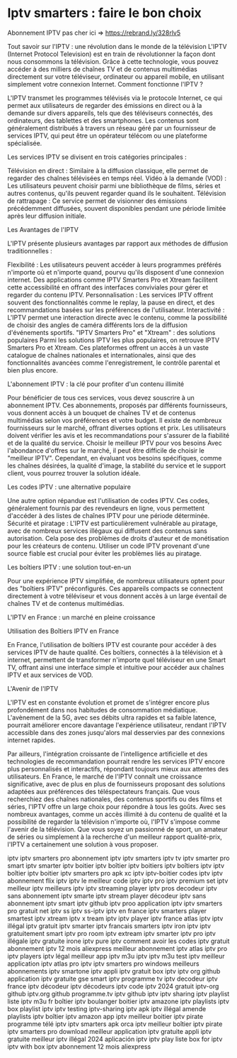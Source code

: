 # Iptv smarters : faire le bon choix

Abonnement IPTV pas cher ici  => https://rebrand.ly/328rlv5

Tout savoir sur l'IPTV : une révolution dans le monde de la télévision
L'IPTV (Internet Protocol Television) est en train de révolutionner la façon dont nous consommons la télévision. Grâce à cette technologie, vous pouvez accéder à des milliers de chaînes TV et de contenus multimédias directement sur votre téléviseur, ordinateur ou appareil mobile, en utilisant simplement votre connexion Internet.
Comment fonctionne l'IPTV ?

L'IPTV transmet les programmes télévisés via le protocole Internet, ce qui permet aux utilisateurs de regarder des émissions en direct ou à la demande sur divers appareils, tels que des téléviseurs connectés, des ordinateurs, des tablettes et des smartphones. Les contenus sont généralement distribués à travers un réseau géré par un fournisseur de services IPTV, qui peut être un opérateur télécom ou une plateforme spécialisée.

Les services IPTV se divisent en trois catégories principales :

Télévision en direct : Similaire à la diffusion classique, elle permet de regarder des chaînes télévisées en temps réel.
Vidéo à la demande (VOD) : Les utilisateurs peuvent choisir parmi une bibliothèque de films, séries et autres contenus, qu'ils peuvent regarder quand ils le souhaitent.
Télévision de rattrapage : Ce service permet de visionner des émissions précédemment diffusées, souvent disponibles pendant une période limitée après leur diffusion initiale.

Les Avantages de l'IPTV

L'IPTV présente plusieurs avantages par rapport aux méthodes de diffusion traditionnelles :

Flexibilité : Les utilisateurs peuvent accéder à leurs programmes préférés n'importe où et n'importe quand, pourvu qu'ils disposent d'une connexion internet. Des applications comme IPTV Smarters Pro et Xtream facilitent cette accessibilité en offrant des interfaces conviviales pour gérer et regarder du contenu IPTV.
Personnalisation : Les services IPTV offrent souvent des fonctionnalités comme le replay, la pause en direct, et des recommandations basées sur les préférences de l'utilisateur.
Interactivité : L'IPTV permet une interaction directe avec le contenu, comme la possibilité de choisir des angles de caméra différents lors de la diffusion d'événements sportifs.
"IPTV Smarters Pro" et "Xtream" : des solutions populaires
Parmi les solutions IPTV les plus populaires, on retrouve IPTV Smarters Pro et Xtream. Ces plateformes offrent un accès à un vaste catalogue de chaînes nationales et internationales, ainsi que des fonctionnalités avancées comme l'enregistrement, le contrôle parental et bien plus encore.

L'abonnement IPTV : la clé pour profiter d'un contenu illimité

Pour bénéficier de tous ces services, vous devez souscrire à un abonnement IPTV. Ces abonnements, proposés par différents fournisseurs, vous donnent accès à un bouquet de chaînes TV et de contenus multimédias selon vos préférences et votre budget. Il existe de nombreux fournisseurs sur le marché, offrant diverses options et prix. Les utilisateurs doivent vérifier les avis et les recommandations pour s'assurer de la fiabilité et de la qualité du service.
Choisir le meilleur IPTV pour vos besoins
Avec l'abondance d'offres sur le marché, il peut être difficile de choisir le "meilleur IPTV". Cependant, en évaluant vos besoins spécifiques, comme les chaînes désirées, la qualité d'image, la stabilité du service et le support client, vous pourrez trouver la solution idéale.

Les codes IPTV : une alternative populaire

Une autre option répandue est l'utilisation de codes IPTV. Ces codes, généralement fournis par des revendeurs en ligne, vous permettent d'accéder à des listes de chaînes IPTV pour une période déterminée.
Sécurité et piratage : L'IPTV est particulièrement vulnérable au piratage, avec de nombreux services illégaux qui diffusent des contenus sans autorisation. Cela pose des problèmes de droits d'auteur et de monétisation pour les créateurs de contenu. Utiliser un code IPTV provenant d'une source fiable est crucial pour éviter les problèmes liés au piratage.

Les boîtiers IPTV : une solution tout-en-un

Pour une expérience IPTV simplifiée, de nombreux utilisateurs optent pour des "boîtiers IPTV" préconfigurés. Ces appareils compacts se connectent directement à votre téléviseur et vous donnent accès à un large éventail de chaînes TV et de contenus multimédias.

L'IPTV en France : un marché en pleine croissance

Utilisation des Boîtiers IPTV en France

En France, l'utilisation de boîtiers IPTV est courante pour accéder à des services IPTV de haute qualité. Ces boîtiers, connectés à la télévision et à internet, permettent de transformer n'importe quel téléviseur en une Smart TV, offrant ainsi une interface simple et intuitive pour accéder aux chaînes IPTV et aux services de VOD.

L'Avenir de l'IPTV

L'IPTV est en constante évolution et promet de s'intégrer encore plus profondément dans nos habitudes de consommation médiatique. L'avènement de la 5G, avec ses débits ultra rapides et sa faible latence, pourrait améliorer encore davantage l'expérience utilisateur, rendant l'IPTV accessible dans des zones jusqu'alors mal desservies par des connexions internet rapides.

Par ailleurs, l'intégration croissante de l'intelligence artificielle et des technologies de recommandation pourrait rendre les services IPTV encore plus personnalisés et interactifs, répondant toujours mieux aux attentes des utilisateurs.
En France, le marché de l'IPTV connaît une croissance significative, avec de plus en plus de fournisseurs proposant des solutions adaptées aux préférences des téléspectateurs français. Que vous recherchiez des chaînes nationales, des contenus sportifs ou des films et séries, l'IPTV offre un large choix pour répondre à tous les goûts.
Avec ses nombreux avantages, comme un accès illimité à du contenu de qualité et la possibilité de regarder la télévision n'importe où, l'IPTV s'impose comme l'avenir de la télévision. Que vous soyez un passionné de sport, un amateur de séries ou simplement à la recherche d'un meilleur rapport qualité-prix, l'IPTV a certainement une solution à vous proposer.

iptv
iptv smarters pro
abonnement iptv
iptv smarters
iptv tv
iptv smarter pro
smart iptv
smarter iptv
boitier iptv
boîtier iptv
boitiers iptv
boîtiers iptv
iptv boîtier
iptv boitier
iptv smarters pro apk
xc iptv
iptv-boitier
codes iptv
iptv abonnement
flix iptv
iptv le meilleur
code iptv
iptv pro
iptv premium
set iptv
meilleur iptv
meilleurs iptv
iptv streaming player
iptv pros
decodeur iptv sans abonnement
iptv smarte
iptv stream player
décodeur iptv sans abonnement
iptv smart
iptv github
iptv proo
application iptv
iptv smarters pro gratuit
net iptv
ss iptv
ss-iptv
iptv en france
iptv smarters player
smartest iptv
xtream iptv
x tream iptv
iptv player
iptv france
atlas iptv
iptv illégal
iptv gratuit
iptv smarter
iptv francais
smarters iptv
iron iptv
iptv gratuitement
smart iptv pro
room iptv
extream iptv
smarter iptv pro
iptv illégale
iptv gratuite
irone iptv
pure iptv
comment avoir les codes iptv gratuit
abonnement iptv 12 mois aliexpress
meilleur abonnement iptv
atlas iptv pro
iptv players
iptv légal
meilleur app iptv
m3u iptv
iptv m3u
test iptv
meilleur application iptv
atlas pro iptv
iptv smarters pro windows
meilleurs abonnements iptv
smartone iptv
appli iptv gratuit
box iptv
iptv org github
application iptv gratuite
gse smart iptv
programme tv iptv
decodeur iptv
france iptv
décodeur iptv
décodeurs iptv
code iptv 2024 gratuit
iptv-org github
iptv.org github
programme.tv iptv
github iptv
iptv sharing
iptv playlist
liste iptv m3u fr
boîtier iptv boulanger
boitier iptv amazone
iptv playlists
iptv box
playlist iptv
iptv testing
iptv-sharing
iptv apk
iptv illégal amende
playlists iptv
boîtier iptv amazon
app iptv
meilleur boitier iptv pirate
programme télé iptv
iptv smarters apk
orca iptv
meilleur boîtier iptv pirate
iptv smarters pro download
meilleur application iptv gratuite
appli iptv gratuite
meilleur iptv illégal 2024
aplicación iptv
iptv play liste
box for iptv
iptv with box
iptv abonnement 12 mois aliexpress
